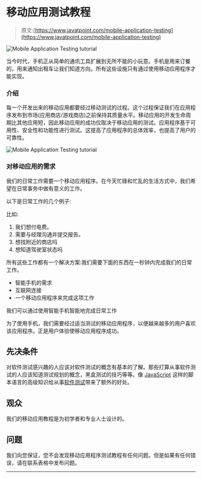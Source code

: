 # 移动应用测试教程

> 原文:[https://www.javatpoint.com/mobile-application-testing](https://www.javatpoint.com/mobile-application-testing)

![Mobile Application Testing tutorial](../Images/ff6abe3fed4b93a25cb3675af724b649.png)

当今时代，手机正从简单的通讯工具扩展到无所不能的小玩意。手机是用来订餐的，用来通知出租车让我们知道方向。所有这些设施只有通过使用移动应用程序才能实现。

### 介绍

每一个开发出来的移动应用都要经过移动测试的过程。这个过程保证我们在应用程序发布到市场(应用商店/游戏商店)之前保持其质量水平。移动应用的开发生命周期比其他应用短，因此移动应用的成功仅取决于移动应用的测试。应用程序基于可用性、安全性和功能性进行测试。这提高了应用程序的总体效率，也提高了用户的可靠性。

![Mobile Application Testing tutorial](../Images/20d13bd84746d5025f96e638f1d93655.png)

### 对移动应用的需求

我们的日常工作需要一个移动应用程序。在今天忙碌和忙乱的生活方式中，我们希望在日常事务中做有意义的工作。

以下是日常工作的几个例子:

比如:

1.  我们想付电费。
2.  需要与经理沟通并提交报告。
3.  想找附近的商店吗
4.  想知道驾驶室状态吗

所有这些工作都有一个解决方案:我们需要下面的东西在一秒钟内完成我们的日常工作。

*   智能手机的需求
*   互联网连接
*   一个移动应用程序来完成这项工作

我们可以通过使用智能手机智能地完成日常工作

为了使用手机，我们需要经过适当测试的移动应用程序，以便越来越多的用户喜欢该应用程序。正是用户体验使移动应用程序成功。

## 先决条件

对软件测试感兴趣的人应该对软件测试的概念有基本的了解。那些打算从事软件测试的人应该知道测试规划的概念，黑盒测试的技巧等等。像 [JavaScript](https://www.javatpoint.com/javascript-tutorial) 这样的脚本语言的高级知识给从事[软件测试](https://www.javatpoint.com/software-testing-tutorial)带来了额外的好处。

## 观众

我们的移动应用教程是为初学者和专业人士设计的。

## 问题

我们向您保证，您不会发现移动应用程序测试教程有任何问题。但是如果有任何错误，请在联系表格中发布问题。

* * *